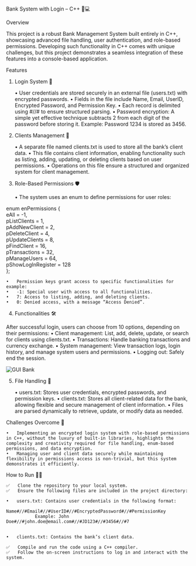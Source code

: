 Bank System with Login – C++ 🔐💻

Overview

This project is a robust Bank Management System built entirely in C++, showcasing advanced file handling, user authentication, and role-based permissions. Developing such functionality in C++ comes with unique challenges, but this project demonstrates a seamless integration of these features into a console-based application.

Features

1. Login System 🔑
   
	•	User credentials are stored securely in an external file (users.txt) with encrypted passwords.
	•	Fields in the file include Name, Email, UserID, Encrypted Password, and Permission Key.
	•	Each record is delimited using #//# to ensure structured parsing.
	•	Password encryption:
		A simple yet effective technique subtracts 2 from each digit of the password before storing it.
		Example: Password 1234 is stored as 3456.

3. Clients Management 👥
   
	•	A separate file named clients.txt is used to store all the bank’s client data.
	•	This file contains client information, enabling functionality such as listing, adding, updating, or deleting clients based on user permissions.
	•	Operations on this file ensure a structured and organized system for client management.

5. Role-Based Permissions 🛡️
   
	•	The system uses an enum to define permissions for user roles:

enum enPermissions {  
    eAll = -1,  
    pListClients = 1,  
    pAddNewClient = 2,  
    pDeleteClient = 4,  
    pUpdateClients = 8,  
    pFindClient = 16,  
    pTransactions = 32,  
    pManageUsers = 64,  
    pShowLogInRegister = 128  
};  


	•	Permission keys grant access to specific functionalities for example:
	•	-1: Special user with access to all functionalities.
	•	7: Access to listing, adding, and deleting clients.
	•	0: Denied access, with a message “Access Denied”.

4. Functionalities 🛠️

After successful login, users can choose from 10 options, depending on their permissions:
	•	Client management: List, add, delete, update, or search for clients using clients.txt.
	•	Transactions: Handle banking transactions and currency exchange.
	•	System management: View transaction logs, login history, and manage system users and permissions.
	•	Logging out: Safely end the session.

 ![GUI Bank](https://github.com/user-attachments/assets/4c3cf150-bde8-45d5-a68b-1863a6a3cda1)


5. File Handling 📂
   
	•	users.txt: Stores user credentials, encrypted passwords, and permission keys.
	•	clients.txt: Stores all client-related data for the bank, allowing flexible and secure management of client information.
	•	Files are parsed dynamically to retrieve, update, or modify data as needed.

Challenges Overcome 🚀

	•	Implementing an encrypted login system with role-based permissions in C++, without the luxury of built-in libraries, highlights the complexity and creativity required for file handling, enum-based permissions, and data encryption.
	•	Managing user and client data securely while maintaining flexibility in permissions access is non-trivial, but this system demonstrates it efficiently.

How to Run 🏃‍♂️

	✅	Clone the repository to your local system.
	✅	Ensure the following files are included in the project directory:
 
	•	users.txt: Contains user credentials in the following format:
               Name#//#Email#//#UserID#//#EncryptedPassword#//#PermissionKey  
               Example: John Doe#//#john.doe@email.com#//#JD123#//#3456#//#7  


	•	clients.txt: Contains the bank’s client data.

	✅	Compile and run the code using a C++ compiler.
	✅	Follow the on-screen instructions to log in and interact with the system.

